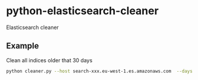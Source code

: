 # python-elasticsearch-cleaner
Elasticsearch cleaner


## Example

Clean all indices older that 30 days

```sh
python cleaner.py --host search-xxx.eu-west-1.es.amazonaws.com  --days 30
```
